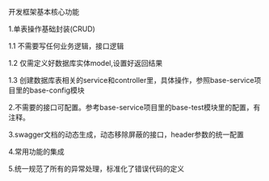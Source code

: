 开发框架基本核心功能

1.单表操作基础封装(CRUD)
  
  1.1 不需要写任何业务逻辑，接口逻辑
  
  1.2 仅需定义好数据库实体model,设置好返回结果
  
  1.3 创建数据库表相关的service和controller里，具体操作，参照base-service项目里的base-config模块

2.不需要的接口可配置。参考base-service项目里的base-test模块里的配置，有注释。

3.swagger文档的动态生成，动态移除屏蔽的接口，header参数的统一配置

4.常用功能的集成  

5.统一规范了所有的异常处理，标准化了错误代码的定义